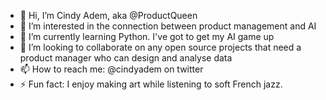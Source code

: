 - 👋 Hi, I’m Cindy Adem, aka @ProductQueen
- 👀 I’m interested in the connection between product management and AI 
- 🌱 I’m currently learning Python. I've got to get my AI game up
- 💞️ I’m looking to collaborate on any open source projects that need a product manager who can design and analyse data
- 📫 How to reach me: @cindyadem on twitter
- ⚡ Fun fact: I enjoy making art while listening to soft French jazz. 

<!---
ProductQueen/ProductQueen is a ✨ special ✨ repository because its `README.md` (this file) appears on your GitHub profile.
You can click the Preview link to take a look at your changes.
--->
